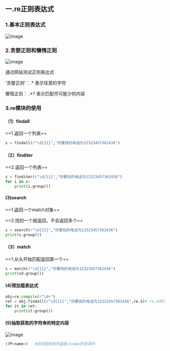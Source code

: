 ## 一.re正则表达式

### 1.基本正则表达式

![image](https://user-images.githubusercontent.com/88570271/142654071-372a9f8f-e7a0-4753-90e3-ce29024d747f.png)

### 2.贪婪正则和懒惰正则

![image](https://user-images.githubusercontent.com/88570271/142654231-96381434-a89f-4a41-bf17-4faa6151fcda.png)

通过网站测试正则表达式

'贪婪正则'：.* 表示任意的字符

懒惰正则： .*?  表示匹配尽可能少的内容

### 3.re模块的使用

#### （1）findall

==1.返回一个列表==

```python
s = findall(r"\d{11}","你要找的电话为12323457362436")
```



#### （2）finditer

==2.返回一个列表==

```python
s = finditer(r"\d{11}","你要找的电话为12323457362436")
for i in s:
    print(i.group())
```



#### (3)search

==1.返回一个match对象==

==2.找的一个就返回，不会返回多个==

```python
s = search(r"\d{11}","你要找的电话为12323457362436")
print(s.group())
```

#### （3）match

==1.从头开始匹配返回第一个==

```python
s = match(r"\d{11}","你要找的电话为12323457362436")
print(sd.group())
```

#### (4)预加载表达式

```python
obj=re.compile(r"\d+")
ret = obj.findall(r"\d{11}","你要找的电话为12323457362436",re.S)# re.S的作用是让.能匹配换行符
for it in ret:
	print(it.group())
```



#### (5)抽取获取的字符串的特定内容

![image](https://user-images.githubusercontent.com/88570271/142654363-e9f8f9f4-1fa1-4caf-ace5-fce5ed751d74.png)

```python
(?P<name>)   #将匹配到的内容放入name的空间内
